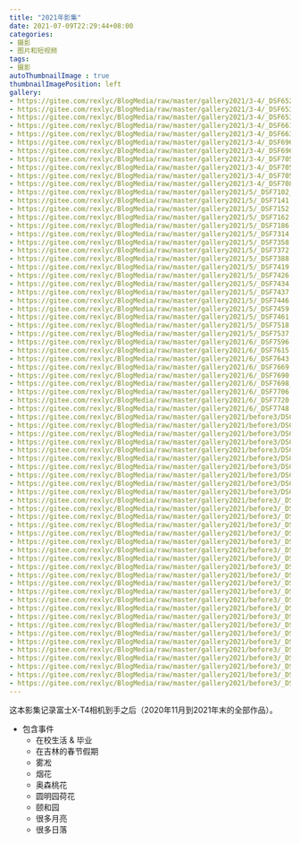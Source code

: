 ```yaml
---
title: "2021年影集"
date: 2021-07-09T22:29:44+08:00
categories:
- 摄影
- 图片和短视频
tags:
- 摄影
autoThumbnailImage : true
thumbnailImagePosition: left
gallery:
- https://gitee.com/rexlyc/BlogMedia/raw/master/gallery2021/3-4/_DSF6529.jpg
- https://gitee.com/rexlyc/BlogMedia/raw/master/gallery2021/3-4/_DSF6532.jpg
- https://gitee.com/rexlyc/BlogMedia/raw/master/gallery2021/3-4/_DSF6534.jpg
- https://gitee.com/rexlyc/BlogMedia/raw/master/gallery2021/3-4/_DSF6615.jpg
- https://gitee.com/rexlyc/BlogMedia/raw/master/gallery2021/3-4/_DSF6633.jpg
- https://gitee.com/rexlyc/BlogMedia/raw/master/gallery2021/3-4/_DSF6967.jpg
- https://gitee.com/rexlyc/BlogMedia/raw/master/gallery2021/3-4/_DSF6968.jpg
- https://gitee.com/rexlyc/BlogMedia/raw/master/gallery2021/3-4/_DSF7050.jpg
- https://gitee.com/rexlyc/BlogMedia/raw/master/gallery2021/3-4/_DSF7054.jpg
- https://gitee.com/rexlyc/BlogMedia/raw/master/gallery2021/3-4/_DSF7059.jpg
- https://gitee.com/rexlyc/BlogMedia/raw/master/gallery2021/3-4/_DSF7088.jpg
- https://gitee.com/rexlyc/BlogMedia/raw/master/gallery2021/5/_DSF7102_2.jpg
- https://gitee.com/rexlyc/BlogMedia/raw/master/gallery2021/5/_DSF7141.jpg
- https://gitee.com/rexlyc/BlogMedia/raw/master/gallery2021/5/_DSF7152.jpg
- https://gitee.com/rexlyc/BlogMedia/raw/master/gallery2021/5/_DSF7162.jpg
- https://gitee.com/rexlyc/BlogMedia/raw/master/gallery2021/5/_DSF7186.jpg
- https://gitee.com/rexlyc/BlogMedia/raw/master/gallery2021/5/_DSF7314.jpg
- https://gitee.com/rexlyc/BlogMedia/raw/master/gallery2021/5/_DSF7358.jpg
- https://gitee.com/rexlyc/BlogMedia/raw/master/gallery2021/5/_DSF7372.jpg
- https://gitee.com/rexlyc/BlogMedia/raw/master/gallery2021/5/_DSF7388.jpg
- https://gitee.com/rexlyc/BlogMedia/raw/master/gallery2021/5/_DSF7419.jpg
- https://gitee.com/rexlyc/BlogMedia/raw/master/gallery2021/5/_DSF7426.jpg
- https://gitee.com/rexlyc/BlogMedia/raw/master/gallery2021/5/_DSF7434.jpg
- https://gitee.com/rexlyc/BlogMedia/raw/master/gallery2021/5/_DSF7437.jpg
- https://gitee.com/rexlyc/BlogMedia/raw/master/gallery2021/5/_DSF7446.jpg
- https://gitee.com/rexlyc/BlogMedia/raw/master/gallery2021/5/_DSF7459.jpg
- https://gitee.com/rexlyc/BlogMedia/raw/master/gallery2021/5/_DSF7461.jpg
- https://gitee.com/rexlyc/BlogMedia/raw/master/gallery2021/5/_DSF7518.jpg
- https://gitee.com/rexlyc/BlogMedia/raw/master/gallery2021/5/_DSF7537.jpg
- https://gitee.com/rexlyc/BlogMedia/raw/master/gallery2021/6/_DSF7596.jpg
- https://gitee.com/rexlyc/BlogMedia/raw/master/gallery2021/6/_DSF7615.jpg
- https://gitee.com/rexlyc/BlogMedia/raw/master/gallery2021/6/_DSF7643.jpg
- https://gitee.com/rexlyc/BlogMedia/raw/master/gallery2021/6/_DSF7669.jpg
- https://gitee.com/rexlyc/BlogMedia/raw/master/gallery2021/6/_DSF7690.jpg
- https://gitee.com/rexlyc/BlogMedia/raw/master/gallery2021/6/_DSF7698_1.jpg
- https://gitee.com/rexlyc/BlogMedia/raw/master/gallery2021/6/_DSF7706.jpg
- https://gitee.com/rexlyc/BlogMedia/raw/master/gallery2021/6/_DSF7720.jpg
- https://gitee.com/rexlyc/BlogMedia/raw/master/gallery2021/6/_DSF7748.jpg
- https://gitee.com/rexlyc/BlogMedia/raw/master/gallery2021/before3/DSCF0152.jpg
- https://gitee.com/rexlyc/BlogMedia/raw/master/gallery2021/before3/DSCF0157.jpg
- https://gitee.com/rexlyc/BlogMedia/raw/master/gallery2021/before3/DSCF0205.jpg
- https://gitee.com/rexlyc/BlogMedia/raw/master/gallery2021/before3/DSCF0213.jpg
- https://gitee.com/rexlyc/BlogMedia/raw/master/gallery2021/before3/DSCF0287.jpg
- https://gitee.com/rexlyc/BlogMedia/raw/master/gallery2021/before3/DSCF0299.jpg
- https://gitee.com/rexlyc/BlogMedia/raw/master/gallery2021/before3/DSCF0304.jpg
- https://gitee.com/rexlyc/BlogMedia/raw/master/gallery2021/before3/DSCF0452_ps.jpg
- https://gitee.com/rexlyc/BlogMedia/raw/master/gallery2021/before3/DSCF0485.jpg
- https://gitee.com/rexlyc/BlogMedia/raw/master/gallery2021/before3/DSCF0499.jpg
- https://gitee.com/rexlyc/BlogMedia/raw/master/gallery2021/before3/_DSF0547.jpg
- https://gitee.com/rexlyc/BlogMedia/raw/master/gallery2021/before3/_DSF0558.jpg
- https://gitee.com/rexlyc/BlogMedia/raw/master/gallery2021/before3/_DSF3957.jpg
- https://gitee.com/rexlyc/BlogMedia/raw/master/gallery2021/before3/_DSF5382.jpg
- https://gitee.com/rexlyc/BlogMedia/raw/master/gallery2021/before3/_DSF5458.jpg
- https://gitee.com/rexlyc/BlogMedia/raw/master/gallery2021/before3/_DSF5497.jpg
- https://gitee.com/rexlyc/BlogMedia/raw/master/gallery2021/before3/_DSF5498.jpg
- https://gitee.com/rexlyc/BlogMedia/raw/master/gallery2021/before3/_DSF5551.jpg
- https://gitee.com/rexlyc/BlogMedia/raw/master/gallery2021/before3/_DSF5573.jpg
- https://gitee.com/rexlyc/BlogMedia/raw/master/gallery2021/before3/_DSF5604.jpg
- https://gitee.com/rexlyc/BlogMedia/raw/master/gallery2021/before3/_DSF5629.jpg
- https://gitee.com/rexlyc/BlogMedia/raw/master/gallery2021/before3/_DSF5720.jpg
- https://gitee.com/rexlyc/BlogMedia/raw/master/gallery2021/before3/_DSF5724.jpg
- https://gitee.com/rexlyc/BlogMedia/raw/master/gallery2021/before3/_DSF5922.jpg
- https://gitee.com/rexlyc/BlogMedia/raw/master/gallery2021/before3/_DSF5936.jpg
- https://gitee.com/rexlyc/BlogMedia/raw/master/gallery2021/before3/_DSF5981.jpg
- https://gitee.com/rexlyc/BlogMedia/raw/master/gallery2021/before3/_DSF6008.jpg
- https://gitee.com/rexlyc/BlogMedia/raw/master/gallery2021/before3/_DSF6128.jpg
- https://gitee.com/rexlyc/BlogMedia/raw/master/gallery2021/before3/_DSF6254.jpg
- https://gitee.com/rexlyc/BlogMedia/raw/master/gallery2021/before3/_DSF6288.jpg
- https://gitee.com/rexlyc/BlogMedia/raw/master/gallery2021/before3/_DSF6292.jpg
- https://gitee.com/rexlyc/BlogMedia/raw/master/gallery2021/before3/_DSF6301.jpg
- https://gitee.com/rexlyc/BlogMedia/raw/master/gallery2021/before3/_DSF6332.jpg
---
```

这本影集记录富士X-T4相机到手之后（2020年11月到2021年末的全部作品）。
<!--more-->
- 包含事件
    - 在校生活 & 毕业
    - 在吉林的春节假期
    - 雾凇
    - 烟花
    - 奥森桃花
    - 圆明园荷花
    - 颐和园
    - 很多月亮
    - 很多日落
